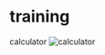 # training
calculator
![calculator](https://github.com/sidharthn13/training/assets/148940680/97c321e2-5ce6-43f3-a338-7067b727e5d6)
